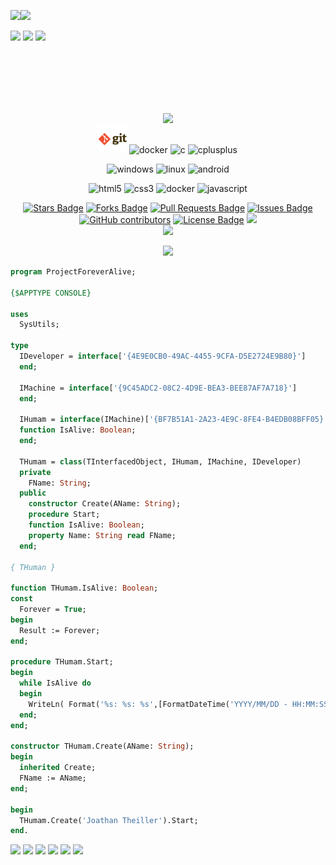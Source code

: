 <!--
**JTheiller/JTheiller** is a ✨ _special_ ✨ repository because its `README.md` (this file) appears on your GitHub profile.


Here are some ideas to get you started:

- 🔭 I’m currently working on ...
- 🌱 I’m currently learning ...
- 👯 I’m looking to collaborate on ...
- 🤔 I’m looking for help with ...
- 💬 Ask me about ...
- 📫 How to reach me: ...
- 😄 Pronouns: ...
- ⚡ Fun fact: ...
-->
<p align="left">
<a href="https://github.com/JTheiller"> <img align="left" src="https://github-readme-stats.vercel.app/api/top-langs/?username=JTheiller" /></a>
<a href="https://github.com/JTheiller"> <img src="https://github-readme-stats.vercel.app/api?username=JTheiller&count_private=true&show_icons=true&include_all_commits=true" /></a>  
</p>
<p align="left">
<code><img height="20" src="https://raw.githubusercontent.com/file-icons/icons/master/svg/Delphi.svg"></code>
<code><img height="20" src="https://raw.githubusercontent.com/file-icons/icons/master/svg/Pascal.svg"></code>
<code><img height="20" src="https://raw.githubusercontent.com/file-icons/icons/master/svg/VSCode.svg"></code>
</p>
<br><br><br><br><br>
<p align="center">
<a href="https://github.com/JTheiller"> <img src="http://chart.apis.google.com/chart?cht=qr&chl=joathan theiller&chs=120x120" /></a> <br>
<img src="https://raw.githubusercontent.com/github/explore/80688e429a7d4ef2fca1e82350fe8e3517d3494d/topics/git/git.png" alt="GIT" width="45" height="45"/> 
<img src="https://cdn.jsdelivr.net/gh/devicons/devicon/icons/docker/docker-original-wordmark.svg" alt="docker" width="45" height="40"/> 
<img src="https://cdn.jsdelivr.net/gh/devicons/devicon/icons/c/c-original.svg" alt="c" width="40" height="40"/> 
<img src="https://cdn.jsdelivr.net/gh/devicons/devicon/icons/cplusplus/cplusplus-original.svg" alt="cplusplus" width="40" height="40"/> 
</p>
<p align="center">
<img src="https://cdn.jsdelivr.net/gh/devicons/devicon/icons/windows8/windows8-original.svg" alt="windows" width="40" height="40"/>
<img src="https://cdn.jsdelivr.net/gh/devicons/devicon/icons/linux/linux-original.svg" alt="linux" width="40" height="40"/>
<img src="https://cdn.jsdelivr.net/gh/devicons/devicon/icons/android/android-original-wordmark.svg" alt="android" width="40" height="40"/>
</p>
<p align="center">
<img src="https://cdn.jsdelivr.net/gh/devicons/devicon/icons/html5/html5-original.svg" alt="html5" width="40" height="40"/>
<img src="https://cdn.jsdelivr.net/gh/devicons/devicon/icons/css3/css3-original.svg" alt="css3" width="40" height="40"/>
<img src="https://cdn.jsdelivr.net/gh/devicons/devicon/icons/angularjs/angularjs-original.svg" alt="docker" width="45" height="40"/>
<img src="https://cdn.jsdelivr.net/gh/devicons/devicon/icons/javascript/javascript-original.svg" alt="javascript" width="40" height="40"/>
</p>
<p align="center">
<a href="https://github.com/JTheiller/JTheiller"><img src="https://img.shields.io/github/stars/JTheiller/JTheiller" alt="Stars Badge"/></a>
<a href="https://github.com/JTheiller/JTheiller/network/members"><img src="https://img.shields.io/github/forks/JTheiller/JTheiller" alt="Forks Badge"/></a>
<a href="https://github.com/JTheiller/JTheiller/pulls"><img src="https://img.shields.io/github/issues-pr/JTheiller/JTheiller" alt="Pull Requests Badge"/></a>
<a href="https://github.com/JTheiller/JTheiller/issues"><img src="https://img.shields.io/github/issues/JTheiller/JTheiller" alt="Issues Badge"/></a>
<a href="https://github.com/JTheiller/JTheiller/graphs/contributors"><img alt="GitHub contributors" src="https://img.shields.io/github/contributors/JTheiller/JTheiller?color=2b9348"></a>
<a href="https://github.com/JTheiller/JTheiller/blob/master/LICENSE"><img src="https://img.shields.io/github/license/JTheiller/JTheiller?color=2b9348" alt="License Badge"/></a>
<a href="https://github.com/JTheiller"> <img src="https://visitor-badge.laobi.icu/badge?page_id=JTheiller" /></a><br>
<a href="https://github.com/JTheiller"> <img src="https://img.shields.io/github/repo-size/JTheiller/JTheiller" /></a><br>
</p>
<p align="center">
<a href="https://gitstats.me/JTheiller"> <img src="https://img.shields.io/badge/-JTheiller-black?style=flat&labelColor=black&logo=github&logoColor=white" /></a>
</p>

```pascal
program ProjectForeverAlive;

{$APPTYPE CONSOLE}

uses
  SysUtils;

type
  IDeveloper = interface['{4E9E0CB0-49AC-4455-9CFA-D5E2724E9B80}']
  end;

  IMachine = interface['{9C45ADC2-08C2-4D9E-BEA3-BEE87AF7A718}']
  end;

  IHumam = interface(IMachine)['{BF7B51A1-2A23-4E9C-8FE4-B4EDB08BFF05}']
  function IsAlive: Boolean;
  end;

  THumam = class(TInterfacedObject, IHumam, IMachine, IDeveloper)
  private
    FName: String;
  public
    constructor Create(AName: String);
    procedure Start;
    function IsAlive: Boolean;
    property Name: String read FName;
  end;

{ THuman }

function THumam.IsAlive: Boolean;
const
  Forever = True;
begin
  Result := Forever;
end;

procedure THumam.Start;
begin
  while IsAlive do
  begin
    WriteLn( Format('%s: %s: %s',[FormatDateTime('YYYY/MM/DD - HH:MM:SS',Now), Name, 'another new idea...']) );
  end;
end;

constructor THumam.Create(AName: String);
begin
  inherited Create;
  FName := AName;
end;

begin
  THumam.Create('Joathan Theiller').Start;
end.
```
<code><img height="20" src="https://img.shields.io/badge/Project-ConceitoTec--CIEvolution-blue"></code>
<code><img height="20" src="https://img.shields.io/badge/Project-ConceitoTec--CIMagazine-blue"></code>
<code><img height="20" src="https://img.shields.io/badge/Project-ConceitoTec--CIDOCe-blue"></code>
<code><img height="20" src="https://img.shields.io/badge/Project-ConceitoTec--CIFactory-blue"></code>
<code><img height="20" src="https://img.shields.io/badge/Project-ConceitoTec--CIAgency-blue"></code>
<code><img height="20" src="https://img.shields.io/badge/Project-ConceitoTec--CISyncDB-blue"></code>
